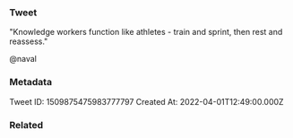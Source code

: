 ### Tweet
"Knowledge workers function like athletes - train and sprint, then rest and reassess."

@naval

### Metadata
Tweet ID: 1509875475983777797
Created At: 2022-04-01T12:49:00.000Z

### Related

